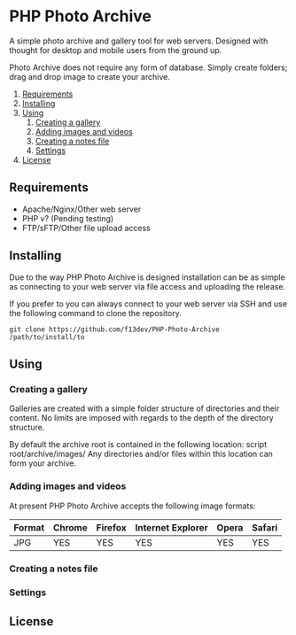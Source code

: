 # PHP Photo Archive
A simple photo archive and gallery tool for web servers. Designed with thought for desktop and mobile users from the ground up.

Photo Archive does not require any form of database. Simply create folders; drag and drop image to create your archive.

1. [Requirements](#requirements)
1. [Installing](#installing)
1. [Using](#using)
    1. [Creating a gallery](#creating-a-gallery)
    1. [Adding images and videos](#adding-images-and-videos)
    1. [Creating a notes file](#creating-a-notes-file)
    1. [Settings](#settings)
1. [License](#license)

## Requirements
* Apache/Nginx/Other web server
* PHP v? (Pending testing)
* FTP/sFTP/Other file upload access

## Installing
Due to the way PHP Photo Archive is designed installation can be as simple as connecting to your web server via file access and uploading the release.

If you prefer to you can always connect to your web server via SSH and use the following command to clone the repository.

    git clone https://github.com/f13dev/PHP-Photo-Archive /path/to/install/to

## Using

### Creating a gallery
Galleries are created with a simple folder structure of directories and their content. No limits are imposed with regards to the depth of the directory structure.

By default the archive root is contained in the following location:
    script root/archive/images/
Any directories and/or files within this location can form your archive.

### Adding images and videos
At present PHP Photo Archive accepts the following image formats:

Format | Chrome | Firefox | Internet Explorer | Opera | Safari
-------|--------|---------|-------------------|-------|-------
JPG | YES | YES | YES | YES | YES

### Creating a notes file

### Settings

## License
